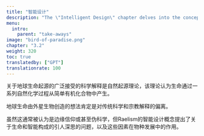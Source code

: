 ```yaml
---
title: "智能设计"
description: "The \"Intelligent Design\" chapter delves into the concept of life on Earth being the result of intentional creation by an advanced extraterrestrial civilization, as opposed to random evolutionary processes. This chapter would explore the intricacies of this theory, examining evidence and arguments that support the idea of a deliberate, intelligent force behind the development of life and human civilization. It may also address the broader implications of this perspective, challenging conventional scientific and philosophical views on evolution and the origin of life."
menu:
  intro:
    parent: "take-aways"
image: "bird-of-paradise.png"
chapter: "3.2"
weight: 320
toc: true
translatedby: ["GPT"]
translationrate: 100
---
```


关于地球生命起源的广泛接受的科学解释是自然起源理论，该理论认为生命通过一系列自然化学过程从简单有机化合物中产生。

地球生命由外星生物创造的想法肯定是对传统科学和宗教解释的偏离。

虽然这通常被认为是边缘信仰或甚至伪科学，但Raelism的智能设计概念提出了关于生命和智能构成的引人深思的问题，以及这些因素在物种发展中的作用。
